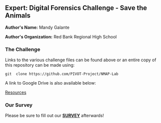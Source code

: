 ## Expert: Digital Forensics Challenge - Save the Animals

**Author's Name:** Mandy Galante

**Author's Organization:** Red Bank Regional High School

### The Challenge

Links to the various challenge files can be found above or an entire copy of this repository can be made using:

```git  clone https://github.com/PIVOT-Project/NMAP-Lab```

A link to Google Drive is also available below:

[Resources](https://drive.google.com/folderview?id=0B5wo_1rRmpqVZ3Myc2xtNFBkT0k&usp=sharing)

### Our Survey

Please be sure to fill out our [**SURVEY**](https://www.surveymonkey.com/r/8WPXRBC) afterwards!
